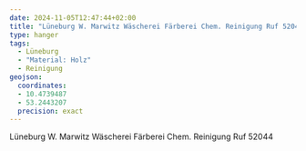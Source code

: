 ```yaml
---
date: 2024-11-05T12:47:44+02:00
title: "Lüneburg W. Marwitz Wäscherei Färberei Chem. Reinigung Ruf 52044"
type: hanger
tags:
  - Lüneburg
  - "Material: Holz"
  - Reinigung
geojson:
  coordinates:
  - 10.4739487
  - 53.2443207
  precision: exact
---
```

Lüneburg
W. Marwitz
Wäscherei Färberei Chem. Reinigung
Ruf 52044
